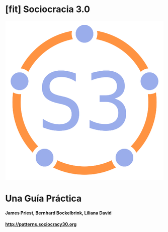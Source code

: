 # [fit] Sociocracia 3.0

![ajustar](img/framework/logo.png)

# Una Guía Práctica

#### James Priest, Bernhard Bockelbrink, Liliana David

#### <http://patterns.sociocracy30.org>